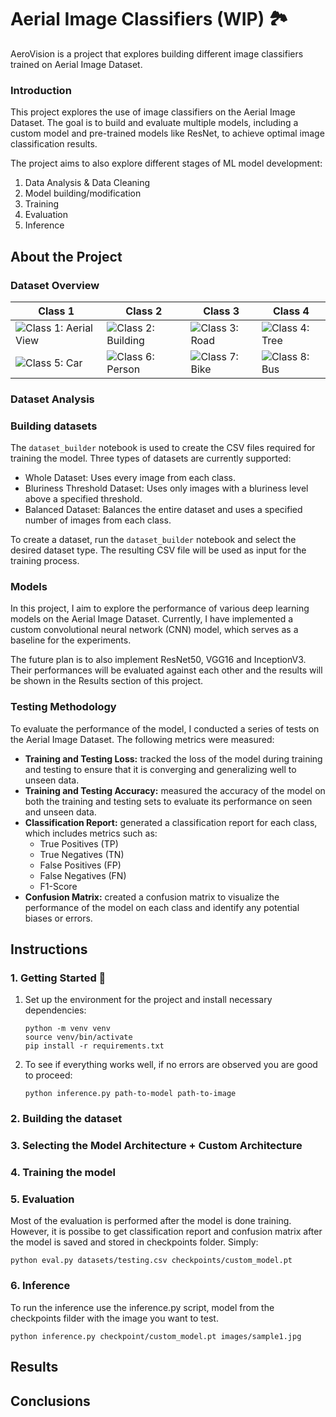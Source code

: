 # Aerial Image Classifiers (WIP) 🏞️

AeroVision is a project that explores building different image classifiers trained on Aerial Image Dataset.

### Introduction

This project explores the use of image classifiers on the Aerial Image Dataset. The goal is to build and evaluate multiple models, including a custom model and pre-trained models like ResNet, to achieve optimal image classification results.

The project aims to also explore different stages of ML model development:

1. Data Analysis & Data Cleaning
2. Model building/modification
3. Training
4. Evaluation
5. Inference

## About the Project

### Dataset Overview

| Class 1 | Class 2 | Class 3 | Class 4 |
| --- | --- | --- | --- |
| ![Class 1: Aerial View](./data/images/class1/image1.jpg) | ![Class 2: Building](./data/images/class2/image2.jpg) | ![Class 3: Road](./data/images/class3/image3.jpg) | ![Class 4: Tree](./data/images/class4/image4.jpg) |
| ![Class 5: Car](./data/images/class5/image5.jpg) | ![Class 6: Person](./data/images/class6/image6.jpg) | ![Class 7: Bike](./data/images/class7/image7.jpg) | ![Class 8: Bus](./data/images/class8/image8.jpg) |

### Dataset Analysis


### Building datasets

The `dataset_builder` notebook is used to create the CSV files required for training the model. Three types of datasets are currently supported:
- Whole Dataset: Uses every image from each class.
- Bluriness Threshold Dataset: Uses only images with a bluriness level above a specified threshold.
- Balanced Dataset: Balances the entire dataset and uses a specified number of images from each class.

To create a dataset, run the `dataset_builder` notebook and select the desired dataset type. The resulting CSV file will be used as input for the training process.

### Models

In this project, I aim to explore the performance of various deep learning models on the Aerial Image Dataset. Currently, I have implemented a custom convolutional neural network (CNN) model, which serves as a baseline for the experiments.

The future plan is to also implement ResNet50, VGG16 and InceptionV3. Their performances will be evaluated against each other and the results will be shown in the Results section of this project.

### Testing Methodology

To evaluate the performance of the model, I conducted a series of tests on the Aerial Image Dataset. The following metrics were measured:

- **Training and Testing Loss:** tracked the loss of the model during training and testing to ensure that it is converging and generalizing well to unseen data.
- **Training and Testing Accuracy:** measured the accuracy of the model on both the training and testing sets to evaluate its performance on seen and unseen data.
- **Classification Report:** generated a classification report for each class, which includes metrics such as:
  - True Positives (TP)
  - True Negatives (TN)
  - False Positives (FP)
  - False Negatives (FN)
  - F1-Score
- **Confusion Matrix:** created a confusion matrix to visualize the performance of the model on each class and identify any potential biases or errors.

## Instructions

### 1. Getting Started 🚀
    
1. Set up the environment for the project and install necessary dependencies:

   ```
   python -m venv venv
   source venv/bin/activate
   pip install -r requirements.txt
   ```

2. To see if everything works well, if no errors are observed you are good to proceed:

   ```
   python inference.py path-to-model path-to-image
   ```

### 2. Building the dataset 



### 3. Selecting the Model Architecture + Custom Architecture

### 4. Training the model

### 5. Evaluation

Most of the evaluation is performed after the model is done training. However, it is possibe to get classification report and confusion matrix after the model is saved and stored in checkpoints folder. Simply:

```
python eval.py datasets/testing.csv checkpoints/custom_model.pt
```

### 6. Inference

To run the inference use the inference.py script, model from the checkpoints filder with the image you want to test.

```
python inference.py checkpoint/custom_model.pt images/sample1.jpg
```

## Results

## Conclusions




